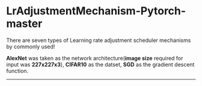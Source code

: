 # LrAdjustmentMechanism-Pytorch-master

There are seven types of Learning rate adjustment scheduler mechanisms by commonly used!

**AlexNet** was taken as the network architecture(**image size** required for input was **227x227x3**), **CIFAR10** as the datset, **SGD** as the gradient descent function.

---

